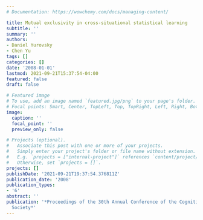 ```yaml
---
# Documentation: https://wowchemy.com/docs/managing-content/

title: Mutual exclusivity in cross-situational statistical learning
subtitle: ''
summary: ''
authors:
- Daniel Yurovsky
- Chen Yu
tags: []
categories: []
date: '2008-01-01'
lastmod: 2021-09-21T15:37:54-04:00
featured: false
draft: false

# Featured image
# To use, add an image named `featured.jpg/png` to your page's folder.
# Focal points: Smart, Center, TopLeft, Top, TopRight, Left, Right, BottomLeft, Bottom, BottomRight.
image:
  caption: ''
  focal_point: ''
  preview_only: false

# Projects (optional).
#   Associate this post with one or more of your projects.
#   Simply enter your project's folder or file name without extension.
#   E.g. `projects = ["internal-project"]` references `content/project/deep-learning/index.md`.
#   Otherwise, set `projects = []`.
projects: []
publishDate: '2021-09-21T19:37:54.376811Z'
publication_date: '2008'
publication_types:
- '6'
abstract: ''
publication: '*Proceedings of the 30th Annual Conference of the Cognitive Science
  Society*'
---
```

